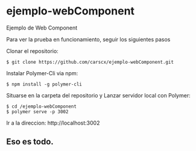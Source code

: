 # ejemplo-webComponent
Ejemplo de Web Component

Para ver la prueba en funcionamiento, seguir los siguientes pasos

Clonar el repositorio:

    $ git clone https://github.com/carscx/ejemplo-webComponent.git

Instalar Polymer-Cli via npm:

    $ npm install -g polymer-cli

Situarse en la carpeta del repositorio y Lanzar servidor local con Polymer:

    $ cd /ejemplo-webComponent
    $ polymer serve -p 3002
    
Ir a la direccion: http://localhost:3002

## Eso es todo.
